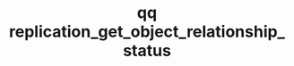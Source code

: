 ---
category: replication
command: replication_get_object_relationship_status
keywords: qq, qq_cli, replication_get_object_relationship_status
optional_options:
- alternate: []
  help: Unique identifier of the object replication relationship
  name: --id
  required: true
permalink: /qq-cli-command-guide/replication/replication_get_object_relationship_status.html
positional_options: []
sidebar: qq_cli_command_reference_sidebar
summary: This section explains how to use the <code>qq replication_get_object_relationship_status</code>
  command.
synopsis: Get current status of the specified object replication relationship.
title: qq replication_get_object_relationship_status
usage: qq replication_get_object_relationship_status [-h] --id ID
zendesk_source: qq CLI Command Guide

---